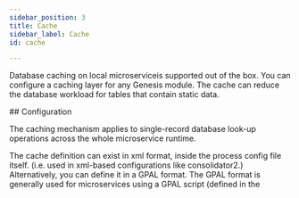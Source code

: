 ```yaml
---
sidebar_position: 3
title: Cache
sidebar_label: Cache
id: cache

---
```


Database caching on local microserviceis supported out of the box. You can configure a caching layer for any Genesis module. The cache can reduce the database workload for tables that contain static data.

\## Configuration

The caching mechanism applies to single-record database look-up operations across the whole microservice runtime.

The cache definition  can exist in xml format,  inside the process config file itself.  (i.e. used in xml-based configurations like consolidator2.) Alternatively, you can define it in a GPAL format. The GPAL format is generally used for microservices using a GPAL script (defined in the <script> attribute in processes.xml) and this file will be defined in the <config> attribute of the process definition. The GPAL file naming convention is:

 _application_**-process-config.kts**

The available options for both XML and GPAL are:

\**expireAfterWrite** represents the period of time that an entry will be cached since the last time it was written (or replaced). **timeUnit** attribute specifies the kind of period to be used (NANOSECONDS, MICROSECONDS, MILLISECONDS, SECONDS, MINUTES, HOURS or DAYS) being SECONDS the default value. Default: 600 seconds.

\**expireAfterAccess** the period of time that an entry will be cached since the last time it was read. Uses **timeUnit** attribute like **expireAfterWrite** to define the kind of period. Default: 300 seconds.

\**initialCapacity** is the number of entries the cache will be able to hold without extending its size since the start of the process. Default: 10000.

\**maximumEntries** is the limit of entries we can hold in our cache. If the limit is achieved, entries will be replaced with an LRU algorithm. Default: 10000.

\**concurrencyLevel** sets the way the cache is structured internally, so it affect the amount of concurrency we can achieve with multi-threaded operations. It is a sensitive configuration parameter and can potentially worsen performance so should be used only for tweaking with care or not used at all. Default: 4.

\**multipleKeys** if we set this to "true", any call to a record with any of its keys will hit cache as long as the record is in it (handy but involves data duplication). Otherwise, a call must use the same key it was used previously to retrieve a record from cache or we will have to reload the record from database (more efficient if the same keys are going to be used every time). Default: true

\**update** only available in cache and **not bulkCache**. It will update cached records when they are modified in our database. Default: false.

\**insertNewEntries** if set to true, it will force the caching of new records inserted for each table. Standard behaviour won't cache records inserted if they haven't been read before. This feature is also not available in **bulkCache**. Default: false.

\**tables** can define loadOnStart as true, if we want to pre-load the whole table in cache before the process starts. Default: false.